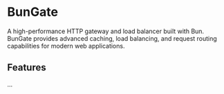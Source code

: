 # BunGate

A high-performance HTTP gateway and load balancer built with Bun. BunGate provides advanced caching, load balancing, and request routing capabilities for modern web applications.

## Features

...